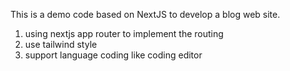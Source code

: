 This is a demo code based on NextJS to develop a blog web site.

1. using nextjs app router to implement the routing
2. use tailwind style
3. support language coding like coding editor
